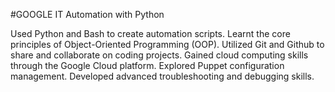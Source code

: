 #GOOGLE IT Automation with Python

Used Python and Bash to create automation scripts. Learnt the core principles of Object-Oriented Programming (OOP). Utilized Git and Github to share
and collaborate on coding projects. Gained cloud computing skills through the Google Cloud platform. Explored Puppet configuration management. Developed
advanced troubleshooting and debugging skills.

